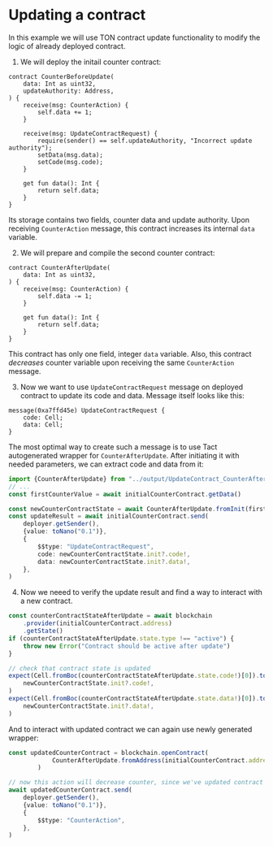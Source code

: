 # Updating a contract

In this example we will use TON contract update functionality to modify the logic of already deployed contract.

1. We will deploy the initail counter contract:

```tact
contract CounterBeforeUpdate(
    data: Int as uint32,
    updateAuthority: Address,
) {
    receive(msg: CounterAction) {
        self.data += 1;
    }

    receive(msg: UpdateContractRequest) {
        require(sender() == self.updateAuthority, "Incorrect update authority");
        setData(msg.data);
        setCode(msg.code);
    }

    get fun data(): Int {
        return self.data;
    }
}
```

Its storage contains two fields, counter data and update authority. Upon receiving `CounterAction` message, this contract increases its internal `data` variable.

2. We will prepare and compile the second counter contract:

```tact
contract CounterAfterUpdate(
    data: Int as uint32,
) {
    receive(msg: CounterAction) {
        self.data -= 1;
    }

    get fun data(): Int {
        return self.data;
    }
}
```

This contract has only one field, integer `data` variable. Also, this contract *decreases* counter variable upon receiving the same `CounterAction` message.

3. Now we want to use `UpdateContractRequest` message on deployed contract to update its code and data. Message itself looks like this:

```tact
message(0xa7ffd45e) UpdateContractRequest {
    code: Cell;
    data: Cell;
}
```

The most optimal way to create such a message is to use Tact autogenerated wrapper for `CounterAfterUpdate`. After initiating it with needed parameters, we can extract code and data from it:

```ts
import {CounterAfterUpdate} from "../output/UpdateContract_CounterAfterUpdate"
// ...
const firstCounterValue = await initialCounterContract.getData()

const newCounterContractState = await CounterAfterUpdate.fromInit(firstCounterValue)
const updateResult = await initialCounterContract.send(
    deployer.getSender(),
    {value: toNano("0.1")},
    {
        $$type: "UpdateContractRequest",
        code: newCounterContractState.init?.code!,
        data: newCounterContractState.init?.data!,
    },
)
```

4. Now we neeed to verify the update result and find a way to interact with a new contract.

```ts
const counterContractStateAfterUpdate = await blockchain
    .provider(initialCounterContract.address)
    .getState()
if (counterContractStateAfterUpdate.state.type !== "active") {
    throw new Error("Contract should be active after update")
}

// check that contract state is updated
expect(Cell.fromBoc(counterContractStateAfterUpdate.state.code!)[0]).toEqualCell(
    newCounterContractState.init?.code!,
)
expect(Cell.fromBoc(counterContractStateAfterUpdate.state.data!)[0]).toEqualCell(
    newCounterContractState.init?.data!,
)
```

And to interact with updated contract we can again use newly generated wrapper:

```ts
const updatedCounterContract = blockchain.openContract(
            CounterAfterUpdate.fromAddress(initialCounterContract.address),
        )

// now this action will decrease counter, since we've updated contract code
await updatedCounterContract.send(
    deployer.getSender(),
    {value: toNano("0.1")},
    {
        $$type: "CounterAction",
    },
)
```